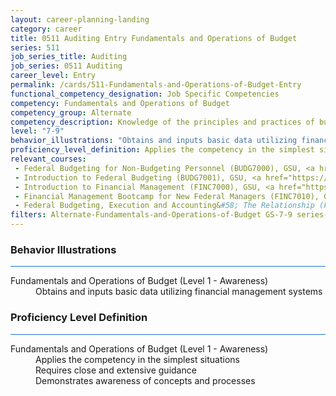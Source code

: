```yaml
---
layout: career-planning-landing
category: career
title: 0511 Auditing Entry Fundamentals and Operations of Budget
series: 511
job_series_title: Auditing
job_series: 0511 Auditing
career_level: Entry
permalink: /cards/511-Fundamentals-and-Operations-of-Budget-Entry
functional_competency_designation: Job Specific Competencies
competency: Fundamentals and Operations of Budget
competency_group: Alternate
competency_description: Knowledge of the principles and practices of budget administration and analysis; including preparing, justifying, reporting on, and executing the budget; and the relationships among program, budget, accounting, and reporting systems
level: "7-9"
behavior_illustrations: "Obtains and inputs basic data utilizing financial management systems"
proficiency_level_definition: Applies the competency in the simplest situations ? Requires close and extensive guidance ? Demonstrates awareness of concepts and processes
relevant_courses: 
 - Federal Budgeting for Non-Budgeting Personnel (BUDG7000), GSU, <a href="https://www.LearnAtGSUSA.com/BUDG7002">https://www.LearnAtGSUSA.com/BUDG7002</a>
 - Introduction to Federal Budgeting (BUDG7001), GSU, <a href="https://www.LearnAtGSUSA.com/BUDG7003">https://www.LearnAtGSUSA.com/BUDG7003</a>
 - Introduction to Financial Management (FINC7000), GSU, <a href="https://www.LearnAtGSUSA.com/FINC7002">https://www.LearnAtGSUSA.com/FINC7002</a>
 - Financial Management Bootcamp for New Federal Managers (FINC7010), GSU, <a href="https://www.LearnAtGSUSA.com/FINC7012">https://www.LearnAtGSUSA.com/FINC7012</a>
 - Federal Budgeting, Execution and Accounting&#58; The Relationship (FINC8300), GSU, <a href="https://www.LearnAtGSUSA.com/FINC8302">https://www.LearnAtGSUSA.com/FINC8302</a>
filters: Alternate-Fundamentals-and-Operations-of-Budget GS-7-9 series-0511
---
```


<div class="desktop:grid-col-6 margin-y-3">
  <div class="border-top-2 bg-white padding-3 shadow-5 height-full members-hover border-1px button-border border-top-blue radius-lg card-text-color">
    <h3>Behavior Illustrations</h3>
    <hr style="background-color: #1b74e0 !important;"/>
    <dl class="text-base card-content-color"><dt>Fundamentals and Operations of Budget (Level 1 - Awareness)</dt><dd>Obtains and inputs basic data utilizing financial management systems</dd></dl>
  </div>
</div>
<div class="desktop:grid-col-6 margin-y-3">
  <div class="border-top-2 bg-white padding-3 shadow-5 height-full members-hover border-1px button-border border-top-blue radius-lg card-text-color">
    <h3>Proficiency Level Definition</h3>
     <hr style="background-color: #1b74e0 !important;"/>
    <dl class="text-base card-content-color"><dt>Fundamentals and Operations of Budget (Level 1 - Awareness)</dt><dd>Applies the competency in the simplest situations </dd><dd> Requires close and extensive guidance </dd><dd> Demonstrates awareness of concepts and processes</dd></dl>
  </div>
</div>